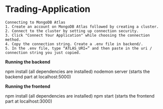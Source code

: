 # Trading-Application

    Connecting to MongoDB Atlas
    1. Create an account on MongoDB Atlas followed by creating a cluster.
    2. Connect to the cluster by setting up connection security.
    3. Click "Connect Your Application" while choosing the connection method.
    4. Copy the connection string. Create a .env file in backend/.
    5. In the .env file, type “ATLAS_URI=” and then paste in the uri / connection string you just copied.
  
**Running the backend**

npm install (all dependencies are installed)
nodemon server (starts the backend part at localhost:5000)

**Running the frontend**

npm install (all dependencies are installed)
npm start (starts the frontend part at localhost:3000)
